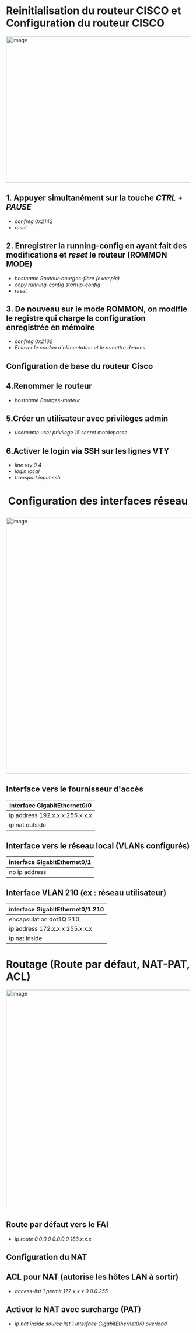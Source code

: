 # Reinitialisation du routeur CISCO et Configuration du routeur CISCO
<img width="800" height="400" alt="image" src="https://github.com/user-attachments/assets/87d30af4-26a9-4365-9322-a27d3f34a118" />




## 1. Appuyer simultanément sur la touche *CTRL* + *PAUSE*
- *confreg 0x2142*
- *reset*

## 2. Enregistrer la running-config en ayant fait des modifications et *reset* le routeur (ROMMON MODE)
- *hostname Routeur-bourges-fibre (exemple)*
- *copy running-config startup-config*
- *reset*
  
## 3. De nouveau sur le mode ROMMON, on modifie le registre qui charge la configuration enregistrée en mémoire  
- *confreg 0x2102*
- *Enlever le cordon d'alimentation et le remettre dedans*  


## Configuration de base du routeur Cisco

## 4.Renommer le routeur
- *hostname Bourges-routeur*

## 5.Créer un utilisateur avec privilèges admin
- *username user privilege 15 secret motdepasse*

## 6.Activer le login via SSH sur les lignes VTY
- *line vty 0 4*
- *login local*
- *transport input ssh*

# <p align="center">Configuration des interfaces réseau</p>
<img width="900" height="700" alt="image" src="https://github.com/user-attachments/assets/0e3b59af-9c27-4530-a9e2-d913e3ee79c3" />

## Interface vers le fournisseur d'accès
| interface GigabitEthernet0/0|
| ------------ |
| ip address 192.x.x.x 255.x.x.x|
| ip nat outside  |

## Interface vers le réseau local (VLANs configurés)
| interface GigabitEthernet0/1|
| ------------ |
| no ip address|

## Interface VLAN 210 (ex : réseau utilisateur)
| interface GigabitEthernet0/1.210|
| ------------ |
| encapsulation dot1Q 210|
| ip address 172.x.x.x 255.x.x.x|
| ip nat inside |


# Routage (Route par défaut, NAT-PAT, ACL)
<img width="1100" height="600" alt="image" src="https://github.com/user-attachments/assets/16fe2fab-ca7d-40e1-a5d5-53327da81ae8" />


## Route par défaut vers le FAI
- *ip route 0.0.0.0 0.0.0.0 183.x.x.x*


## Configuration du NAT


## ACL pour NAT (autorise les hôtes LAN à sortir)
- *access-list 1 permit 172.x.x.x 0.0.0.255*

## Activer le NAT avec surcharge (PAT)
- *ip nat inside source list 1 interface GigabitEthernet0/0 overload*


